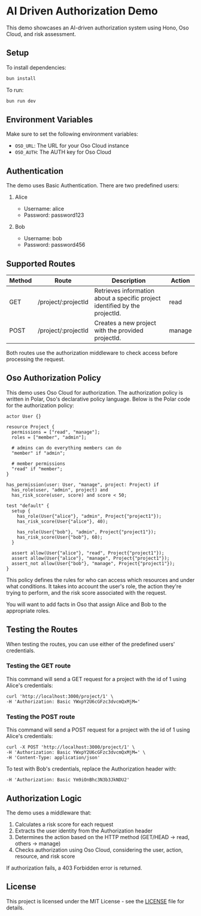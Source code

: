 # AI Driven Authorization Demo

This demo showcases an AI-driven authorization system using Hono, Oso Cloud, and risk assessment.

## Setup

To install dependencies:

```sh
bun install
```

To run:

```sh
bun run dev
```

## Environment Variables

Make sure to set the following environment variables:

- `OSO_URL`: The URL for your Oso Cloud instance
- `OSO_AUTH`: The AUTH key for Oso Cloud

## Authentication

The demo uses Basic Authentication. There are two predefined users:

1. Alice

   - Username: alice
   - Password: password123

2. Bob
   - Username: bob
   - Password: password456

## Supported Routes

| Method | Route               | Description                                                                 | Action |
| ------ | ------------------- | --------------------------------------------------------------------------- | ------ |
| GET    | /project/:projectId | Retrieves information about a specific project identified by the projectId. | read   |
| POST   | /project/:projectId | Creates a new project with the provided projectId.                          | manage |

Both routes use the authorization middleware to check access before processing the request.

## Oso Authorization Policy

This demo uses Oso Cloud for authorization. The authorization policy is written in Polar, Oso's declarative policy language. Below is the Polar code for the authorization policy:

```Polar
actor User {}

resource Project {
  permissions = ["read", "manage"];
  roles = ["member", "admin"];

  # admins can do everything members can do
  "member" if "admin";

  # member permissions
  "read" if "member";
}

has_permission(user: User, "manage", project: Project) if
  has_role(user, "admin", project) and
  has_risk_score(user, score) and score < 50;

test "default" {
  setup {
    has_role(User{"alice"}, "admin", Project{"project1"});
    has_risk_score(User{"alice"}, 40);

    has_role(User{"bob"}, "admin", Project{"project1"});
    has_risk_score(User{"bob"}, 60);
  }

  assert allow(User{"alice"}, "read", Project{"project1"});
  assert allow(User{"alice"}, "manage", Project{"project1"});
  assert_not allow(User{"bob"}, "manage", Project{"project1"});
}
```

This policy defines the rules for who can access which resources and under what conditions. It takes into account the user's role, the action they're trying to perform, and the risk score associated with the request.

You will want to add facts in Oso that assign Alice and Bob to the appropriate roles.

## Testing the Routes

When testing the routes, you can use either of the predefined users' credentials.

### Testing the GET route

This command will send a GET request for a project with the id of 1 using Alice's credentials:

```shell
curl 'http://localhost:3000/project/1' \
-H 'Authorization: Basic YWxpY2U6cGFzc3dvcmQxMjM='
```

### Testing the POST route

This command will send a POST request for a project with the id of 1 using Alice's credentials:

```shell
curl -X POST 'http://localhost:3000/project/1' \
-H 'Authorization: Basic YWxpY2U6cGFzc3dvcmQxMjM=' \
-H 'Content-Type: application/json'
```

To test with Bob's credentials, replace the Authorization header with:

```shell
-H 'Authorization: Basic Ym9iOnBhc3N3b3JkNDU2'
```

## Authorization Logic

The demo uses a middleware that:

1. Calculates a risk score for each request
2. Extracts the user identity from the Authorization header
3. Determines the action based on the HTTP method (GET/HEAD -> read, others -> manage)
4. Checks authorization using Oso Cloud, considering the user, action, resource, and risk score

If authorization fails, a 403 Forbidden error is returned.

## License

This project is licensed under the MIT License - see the [LICENSE](LICENSE) file for details.
